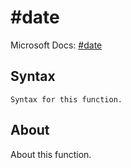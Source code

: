 ---
---

# #date

Microsoft Docs: [#date](https://docs.microsoft.com/en-us/powerquery-m/#date)

## Syntax

```
Syntax for this function.
```

## About

About this function.

